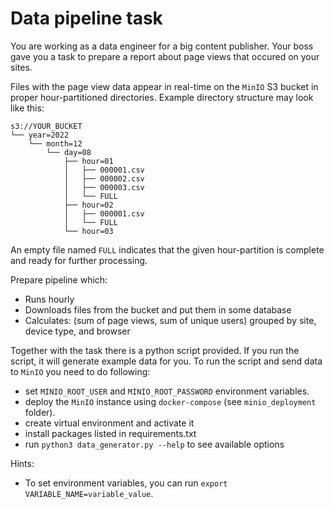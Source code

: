 # Data pipeline task

You are working as a data engineer for a big content publisher.
Your boss gave you a task to prepare a report about page views that occured on your sites.

Files with the page view data appear in real-time on the `MinIO` S3 bucket in proper hour-partitioned directories. Example directory structure may look like this:

```
s3://YOUR_BUCKET
└── year=2022
    └── month=12
        └── day=08
            ├── hour=01
            │   ├── 000001.csv
            │   ├── 000002.csv
            │   ├── 000003.csv
            │   └── FULL
            ├── hour=02
            │   ├── 000001.csv
            │   └── FULL
            └── hour=03
```

An empty file named `FULL` indicates that the given hour-partition is complete and ready for further processing.

Prepare pipeline which:
* Runs hourly
* Downloads files from the bucket and put them in some database
* Calculates: (sum of page views, sum of unique users) grouped by site, device type, and browser

Together with the task there is a python script provided. If you run the script, it will generate example data for you.
To run the script and send data to `MinIO` you need to do following:
* set `MINIO_ROOT_USER` and `MINIO_ROOT_PASSWORD` environment variables.
* deploy the `MinIO` instance using `docker-compose` (see `minio_deployment` folder).
* create virtual environment and activate it
* install packages listed in requirements.txt
* run `python3 data_generator.py --help` to see available options

Hints:
* To set environment variables, you can run `export VARIABLE_NAME=variable_value`.
